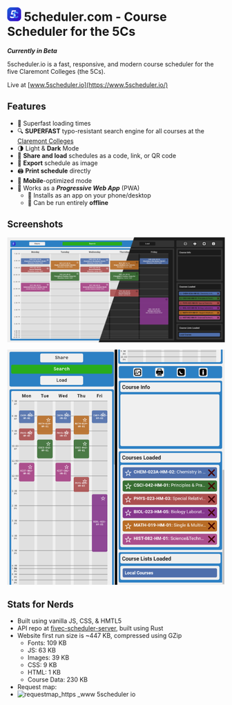 # ![Logo](https://raw.githubusercontent.com/IonImpulse/fivec-scheduler-webpage/main/favicon-32x32.png) **5c**heduler.com - Course Scheduler for the 5Cs
***Currently in Beta***

5scheduler.io is a fast, responsive, and modern course scheduler for the five Claremont Colleges (the 5Cs).

Live at [www.5scheduler.io](https://www.5scheduler.io/)


## Features
- 🚀 Superfast loading times
- 🔍 **SUPERFAST** typo-resistant search engine for all courses at the [Claremont Colleges](https://www.claremont.edu/)
- 🌗 Light & **Dark** Mode
- 📧 **Share and load** schedules as a code, link, or QR code
- 📸 **Export** schedule as image
- 🖨 **Print schedule** directly 
- 📱 **Mobile**-optimized mode
- 🔰 Works as a ***Progressive Web App*** (PWA)
   - 📲 Installs as an app on your phone/desktop
   - 💾 Can be run entirely **offline**

## Screenshots
![Screenshot Desktop](https://raw.githubusercontent.com/IonImpulse/fivec-scheduler-webpage/main/img/theme_change_screenshot.png)

![Screenshot Mobile](https://raw.githubusercontent.com/IonImpulse/fivec-scheduler-webpage/main/img/mobile_screenshot.png)


## Stats for Nerds
- Built using vanilla JS, CSS, & HMTL5
- API repo at [fivec-scheduler-server](https://github.com/IonImpulse/fivec-scheduler-server), built using Rust
- Website first run size is ~447 KB, compressed using GZip
   - Fonts: 109 KB
   - JS: 63 KB
   - Images: 39 KB
   - CSS: 9 KB
   - HTML: 1 KB
   - Course Data: 230 KB
- Request map:
- ![requestmap_https __www 5scheduler io_](https://user-images.githubusercontent.com/24578597/135673047-104d184d-a6c8-4e2a-8e67-cc9924c2daba.png)
